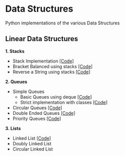 # Data Structures
Python implementations of the various Data Structures 

## Linear Data Structures 

**1. Stacks**
  * Stack Implementation  [[Code]](https://github.com/Gothamv/DataStructures/blob/master/Stacks/strictlyStacks.py)
  * Bracket Balanced using stacks [[Code]](https://github.com/Gothamv/DataStructures/blob/master/Stacks/balancedBrackets.py)
  * Reverse a String using stacks [[Code]](https://github.com/Gothamv/DataStructures/blob/master/Stacks/reverseAStringUsingStacks.py)

**2. Queues**
  * Simple Queues
    * Basic Queues using deque [[Code]](https://github.com/Gothamv/DataStructures/blob/master/Queues/queues.py)
    * Strict implementation with classes [[Code]](https://github.com/Gothamv/DataStructures/blob/master/Queues/strictlyQueues.py)
  * Circular Queues [[Code]](https://github.com/Gothamv/DataStructures/blob/master/Queues/circularQueues.py)
  * Double Ended Queues [[Code]](https://github.com/Gothamv/DataStructures/blob/master/Queues/deque.py)
  * Priority Queues [[Code]](https://github.com/Gothamv/DataStructures/blob/master/Queues/priorityQ.py)
 
**3. Lists**
  * Linked List [[Code]](https://github.com/Gothamv/DataStructures/blob/master/Linked%20Lists/singlyLinkedList.py)
  * Doubly Linked List
  * Circular Linked List
